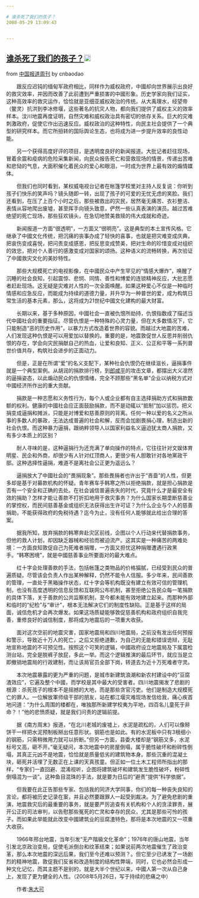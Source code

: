 ```yaml
---

# 谁杀死了我们的孩子？
2008-05-29 13:09:43


---
```



<h2 class="entry-title"><a target=_blank class="entry-title-link" target="_blank" href="http://www.weekmag.com/html/3931.htm">谁杀死了我们的孩子？<img src="http://www.google.com/reader/ui/2412528845-go-to.gif" class="entry-title-go-to" alt="" height="18" width="18"></a></h2><div class="entry-author"><span class="entry-source-title-parent">from <a target=_blank href="http://www.google.com/reader/view/feed/http%3A%2F%2Ffeeds.feedburner.com%2Fchina-week" class="entry-source-title" target="_blank">中国报道周刊</a></span> by <span class="entry-author-name">cnbaodao</span></div><p>　　跟反应迟钝的缅甸军政府相比，同样作为威权政府，中國却向世界展示出良好的救灾效率，并因而改善了此前遭到严重损害的中國形象。历史学家向我们证实，这种高效率的救灾运作，恰恰就是亚细亚威权政治的传统。从大禹理水，经望帝（鳖灵）抗洪到李冰修堰，这些著名的抗灾人物，都向我们提供了威权主义的效率样本。汶川地震再度证明，自然灾难和威权政治具有密切的依存关系。巨大的灾难刺激政府，促使它作出迅速反应。威权政治的这种特性，向民主社会提供了一个典型的研究样本。而它所扭转的国际舆论生态，也将成为进一步提升效率的良性动能。</p>
<p>　　另一个获得高度好评的项目，是透明度良好的新闻报道。大批记者赶往现场，冒着余震和疫病的危险采集新闻，向民众报告死亡和营救现场的情景，传递出苦难和悲恸的气息，大面积催化着民众的爱心和眼泪，一时成为世界上最有效的煽情媒体。</p>
<p>　　但我们也同时看到，某权威电视台记者在帐篷学校里对主持人反复说：你听到孩子们快乐的笑声吗？镜头随即一转，出现了孩子的可爱的无忧无虑的笑脸。我们还看到，在压了上百个小时之后，那些被救出的灾民，居然毫无痛苦、衣衫整洁、表情从容地爬出废墟，甚至挥手向镜头致意，俨然一些认真表演的演员。越过苦难绝望的死亡现场，那些狂欢镜头，在急切地赞美救赎的伟大成就和奇迹。</p>
<p>　　新闻报道一方面“很透明”，一方面又“很明亮”。这是典型的本土宣传风格。它继承了中國文化传统，把沉痛的丧事办成了轻快的喜事，也就是把灾难变成庆典，把哀伤变成喜悦，把问责变成感恩，把反思变成赞美，把对生命的珍惜变成对组织的效忠，把对个人善行的感激变成对国家的颂扬。这种语义的流畅转换，再次验证了中國救灾文化的美妙特性。</p>
<p>　　那些大规模死亡的电视影像，在中國民众中产生罕见的“情感大爆炸”，唤醒了沉睡的社会良知，引起震惊、悲悯、同情、善性和博爱的连锁精神反应，大批志愿者赶赴现场。这无疑是灾难对人性的一次全面唤醒。如果这种爱心不仅是一种临时情感和应急反应，而能成为持续的道德力量，并升华为一种普世的爱，成为构筑日常生活的基本元素，那么，这将成为21世纪中國文化建构的最大财富。</p>
<p>　　长期以来，基于多种原因，中國社会一直被仇恨所劫持，仇恨指数成了描述当代中國社会的重要指征。尽管仇恨是一种特殊的心灵力量，但在大多数情况下，它只能制造“恶的历史作用”，以暴力方式改造着世界的容貌。而越过大地震的苦难，人们发现这种仇恨是可以用爱加以替换的。重要的是，地震敦促世人反思并削弱仇恨的存在，学会向灾民捐献自己的热血，让爱和良知、正义、公正和平等一系列普世价值共存，构筑社会进步的正面动力。</p>
<p>　　但是，正是在所谓“爱”的名义支配下，某种社会仇恨仍在继续滋长，逼捐事件就是一个典型案例。从胡润的捐款排行榜，到<a target=_blank target="_blank" href="http://www.weekmag.com/author/langxianping.htm">郎咸平</a>的攻击文章，都摆出大义凛然的逼捐姿态，以此煽动民众的仇恨情绪，完全不顾那些“黑名单”企业以纳税方式对中國经济所作出的重大贡献。</p>
<p>　　捐款是一种志愿和义务性行为，每个人或企业都有自主选择捐助方式和捐款数额的权利。健康的中國社会应正面鼓励捐款，而不是动辄以“抵制”加以惩罚。把义捐变成逼捐和摊派，只能是对博爱和慈善原则的背离。任何一种以爱的名义之所从事的多数人的暴政，无法达成普遍的社会和解，反而会加剧畏捐心理，制造出新的社会仇恨。而这种暴力逼捐，跟纳粹领导人以国家利益名义逼迫犹太商人捐款，又有多少本质上的区别？</p>
<p>　　耐人寻味的是，这种逼捐行为还充满了单向操作的特点，它往往针对文娱体育明星、民企和外商，却很少有人针对红顶商人，更很少有人胆敢针对各地黨政干部。这种选择性逼捐，难道不是离社会公正更为遥远么？</p>
<p>　　逼捐放大了中國社会的“畏捐现象”。那些畏捐者也许出于“吝啬”的人性，但更多却是基于对募款机构的怀疑。青年赛车手韩寒之所以拒绝捐款，就是担心捐款是否有一个安全和正确的去处。在社会诚信普遍丧失的时代，究竟什么才是最安全有效的捐助？怎样才能让善款不打折扣地用于救灾事务？为什么国家长期垄断慈善业的掌控权，而民间慈善基金或组织无法获得出生许可证？为什么企业与个人的慈善捐助，不能获得政府的免税待遇？迄今为止，没有任何人能够就此给出合理的答案。</p>
<p>　　据我所知，放弃捐款的韩寒奔赴灾区前线，企图以个人行动来代替捐款事务，但他的救人计划，却因缺乏器械和经验而被迫流产。这其实是一种痛苦的两难处境：一方面良知敦促自己为死难者捐赠，一方面又担忧这种捐赠遭遇行政黑手。“韩寒困境”，就是中國慈善事业所要面对的最大难点。</p>
<p>　　红十字会处理善款的手法，包括帐篷之类物品的价格猫腻，已经受到民众的普遍质疑。尽管该会负责人作出某种解释，仍然不能令人信服。多少年来，民间善款的管理，一直处于黑箱操作状态，红十字会等机构既没有建立有效可信的管理机制，也没有高度透明的信息反馈和互联网公布机制，甚至拒绝公告民众每一笔捐款的具体下落，关于善款的公共监察机制，至今都未能有效地建立起来。而那种外部和临时的“纪检”与“审计”，根本无法解决它们的制度性缺陷。正是基于这样的局面，诚信危机才会再次爆发。如果这场质疑能够敦促慈善机构和政府组织自我完善，重修良好的诚信制度，那将成为地震后的一项重大收获。</p>
<p>　　面对这次空前的地震灾害，国家地震局和四川地震局，之前没有发出任何预报和警示，导致近十万人的死亡，之后又拒绝道歉，为自己的无能和错误诡辩，无耻地宣称地震的不可预见性。按照这个可笑的逻辑，中國政府设立地震局及下属震检测台站，完全是脱裤子放屁，多此一举。而这个逻辑推演的最后环节，就应当是立即撤销地震局的行政建制，而让该局官员全部下岗，转道去为近十万死难者守灵。</p>
<p>　　本次地震暴露的更为严重的问题，是城市新建筑浪潮和新农村建设中的“豆腐渣效应”，它遍及整个中國，而学校是其中最大的受害者。四川地震揭发了悲剧的根源：杀死孩子的根本不是摇撼的大地，而是那些贪官污吏。他们是制造大规模死亡的罪人。一位解放軍师级干部的朋友，站在都江堰灾难现场发信给我，痛心疾首地问道：“为什么周围的楼都在，唯独那所新建学校夷为平地，四百名儿童死于非命？！”他的悲愤质疑，就是我们问责的逻辑前提。</p>
<p>　　据《南方周末》报道，“在北川老城的废墟上，水泥是疏松的，人们可以像掰饼干一样把水泥预制板掰出任意形状。钢筋也是如此。有的水泥板中只有3根细小的钢筋，只需稍微用力就可以折断。”但另一方面，县委大楼却是“钢筋又多，水泥标号又高，砸不开。”毫无疑问，本次地震中的房屋倒塌，属于脆性破坏和粉碎性倒塌，其真正元凶不是地震，恰恰就是质量低劣的建筑物本身。那些沉重的混凝土块，砸死并活埋了无数正在上课的天真孩童。但正如一位土木工程师所指出的那样，“专家们一直回避、混淆视听，企图将建筑破坏和建筑发生脆性破坏，粉碎性倒塌混为一谈”。这种鱼目混珠的手法，就是要为日后的“避责”提供“科学依据”。</p>
<p>　　但我要在此正告那些专家、包括我的同济大学同事，你们的每一种丧失良知的言论，都将被历史记录在案，并且必然要跟罪人一起受到裁决。为了避免悲剧的重演，地震救灾后的最重要的事务，就是要严厉追查有关机构和个人的贪渎罪责，展开公正的司法审判，以告慰那些冤死的亡灵和幸存的民众，尤其是那些可怜的孩子。而如果此举能就此改变中國建筑业的豆腐渣特色，那将是本次地震的又一项重大收获。</p>
<p>　　1966年邢台地震，当年引发“无产階級文化革命”；1976年的唐山地震，当年引发北京政治变局，促使毛派倒台和纹革结束；如果说前两次地震催生了政治变革，那么本次地震的深远后果，我们至今还难以预测？。但它至少已诱发了一场剧烈的精神地震，敦促我们反省和改造制度的结构性弊端，同时，它也必然会形成一种文化记忆，而其主题不是别的，就是大半个世纪以来，中國人第一次从自己身上，发现了更为健全的人性。（2008年5月26日，写于持续的悲痛之中）</p>
<p>　　作者:<a target=_blank target="_blank" href="http://www.weekmag.com/author/zhudake.htm">朱大可</a></p>
